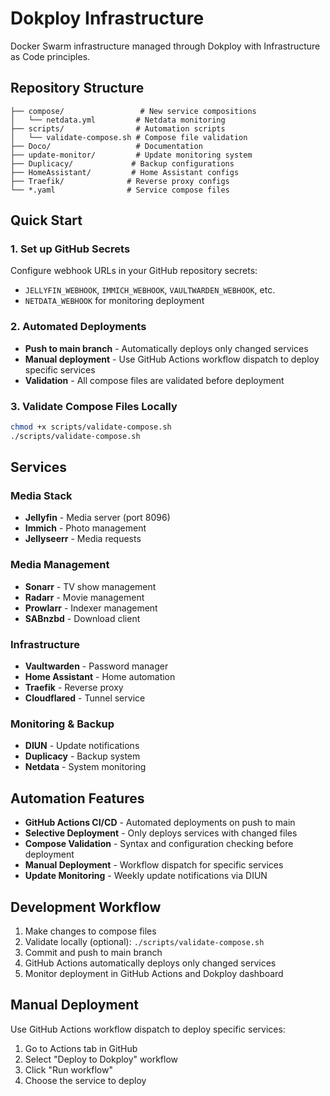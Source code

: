 # Dokploy Infrastructure

Docker Swarm infrastructure managed through Dokploy with Infrastructure as Code principles.

## Repository Structure

```
├── compose/                 # New service compositions
│   └── netdata.yml         # Netdata monitoring
├── scripts/                # Automation scripts
│   └── validate-compose.sh # Compose file validation
├── Doco/                   # Documentation
├── update-monitor/         # Update monitoring system
├── Duplicacy/             # Backup configurations
├── HomeAssistant/         # Home Assistant configs
├── Traefik/              # Reverse proxy configs
└── *.yaml                # Service compose files
```

## Quick Start

### 1. Set up GitHub Secrets
Configure webhook URLs in your GitHub repository secrets:
- `JELLYFIN_WEBHOOK`, `IMMICH_WEBHOOK`, `VAULTWARDEN_WEBHOOK`, etc.
- `NETDATA_WEBHOOK` for monitoring deployment

### 2. Automated Deployments
- **Push to main branch** - Automatically deploys only changed services
- **Manual deployment** - Use GitHub Actions workflow dispatch to deploy specific services
- **Validation** - All compose files are validated before deployment

### 3. Validate Compose Files Locally
```bash
chmod +x scripts/validate-compose.sh
./scripts/validate-compose.sh
```

## Services

### Media Stack
- **Jellyfin** - Media server (port 8096)
- **Immich** - Photo management
- **Jellyseerr** - Media requests

### Media Management
- **Sonarr** - TV show management
- **Radarr** - Movie management
- **Prowlarr** - Indexer management
- **SABnzbd** - Download client

### Infrastructure
- **Vaultwarden** - Password manager
- **Home Assistant** - Home automation
- **Traefik** - Reverse proxy
- **Cloudflared** - Tunnel service

### Monitoring & Backup
- **DIUN** - Update notifications
- **Duplicacy** - Backup system
- **Netdata** - System monitoring

## Automation Features

- **GitHub Actions CI/CD** - Automated deployments on push to main
- **Selective Deployment** - Only deploys services with changed files
- **Compose Validation** - Syntax and configuration checking before deployment
- **Manual Deployment** - Workflow dispatch for specific services
- **Update Monitoring** - Weekly update notifications via DIUN

## Development Workflow

1. Make changes to compose files
2. Validate locally (optional): `./scripts/validate-compose.sh`
3. Commit and push to main branch
4. GitHub Actions automatically deploys only changed services
5. Monitor deployment in GitHub Actions and Dokploy dashboard

## Manual Deployment

Use GitHub Actions workflow dispatch to deploy specific services:
1. Go to Actions tab in GitHub
2. Select "Deploy to Dokploy" workflow
3. Click "Run workflow"
4. Choose the service to deploy
